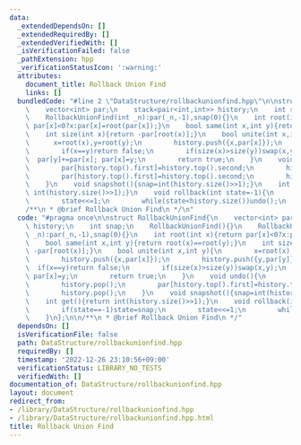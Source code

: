 ```yaml
---
data:
  _extendedDependsOn: []
  _extendedRequiredBy: []
  _extendedVerifiedWith: []
  _isVerificationFailed: false
  _pathExtension: hpp
  _verificationStatusIcon: ':warning:'
  attributes:
    document_title: Rollback Union Find
    links: []
  bundledCode: "#line 2 \"DataStructure/rollbackunionfind.hpp\"\n\nstruct RollbackUnionFind{\n\
    \    vector<int> par;\n    stack<pair<int,int>> history;\n    int snap;\n    RollbackUnionFind(){}\n\
    \    RollbackUnionFind(int _n):par(_n,-1),snap(0){}\n    int root(int x){return\
    \ par[x]<0?x:par[x]=root(par[x]);}\n    bool same(int x,int y){return root(x)==root(y);}\n\
    \    int size(int x){return -par[root(x)];}\n    bool unite(int x,int y){\n  \
    \      x=root(x),y=root(y);\n        history.push({x,par[x]});\n        history.push({y,par[y]});\n\
    \        if(x==y)return false;\n        if(size(x)>size(y))swap(x,y);\n      \
    \  par[y]+=par[x]; par[x]=y;\n        return true;\n    }\n    void undo(){\n\
    \        par[history.top().first]=history.top().second;\n        history.pop();\n\
    \        par[history.top().first]=history.top().second;\n        history.pop();\n\
    \    }\n    void snapshot(){snap=int(history.size()>>1);}\n    int get(){return\
    \ int(history.size()>>1);}\n    void rollback(int state=-1){\n        if(state==-1)state=snap;\n\
    \        state<<=1;\n        while(state<history.size())undo();\n    }\n};\n\n\
    /**\n * @brief Rollback Union Find\n */\n"
  code: "#pragma once\n\nstruct RollbackUnionFind{\n    vector<int> par;\n    stack<pair<int,int>>\
    \ history;\n    int snap;\n    RollbackUnionFind(){}\n    RollbackUnionFind(int\
    \ _n):par(_n,-1),snap(0){}\n    int root(int x){return par[x]<0?x:par[x]=root(par[x]);}\n\
    \    bool same(int x,int y){return root(x)==root(y);}\n    int size(int x){return\
    \ -par[root(x)];}\n    bool unite(int x,int y){\n        x=root(x),y=root(y);\n\
    \        history.push({x,par[x]});\n        history.push({y,par[y]});\n      \
    \  if(x==y)return false;\n        if(size(x)>size(y))swap(x,y);\n        par[y]+=par[x];\
    \ par[x]=y;\n        return true;\n    }\n    void undo(){\n        par[history.top().first]=history.top().second;\n\
    \        history.pop();\n        par[history.top().first]=history.top().second;\n\
    \        history.pop();\n    }\n    void snapshot(){snap=int(history.size()>>1);}\n\
    \    int get(){return int(history.size()>>1);}\n    void rollback(int state=-1){\n\
    \        if(state==-1)state=snap;\n        state<<=1;\n        while(state<history.size())undo();\n\
    \    }\n};\n\n/**\n * @brief Rollback Union Find\n */"
  dependsOn: []
  isVerificationFile: false
  path: DataStructure/rollbackunionfind.hpp
  requiredBy: []
  timestamp: '2022-12-26 23:10:56+09:00'
  verificationStatus: LIBRARY_NO_TESTS
  verifiedWith: []
documentation_of: DataStructure/rollbackunionfind.hpp
layout: document
redirect_from:
- /library/DataStructure/rollbackunionfind.hpp
- /library/DataStructure/rollbackunionfind.hpp.html
title: Rollback Union Find
---
```

